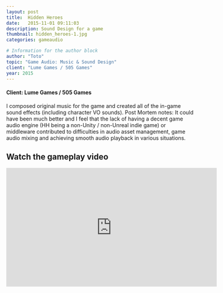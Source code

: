 ```yaml
---
layout: post
title:  Hidden Heroes
date:   2015-11-01 09:11:03
description: Sound Design for a game
thumbnail: hidden_heroes-1.jpg
categories: gameaudio

# Information for the author block
author: "Toto"
topic: "Game Audio: Music & Sound Design"
client: "Lume Games / 505 Games"
year: 2015
---
```


#### Client: Lume Games / 505 Games

I composed original music for the game and created all of the in-game sound effects (including character VO sounds). Post Mortem notes: It could have been much better and I feel that the lack of having a decent game audio engine (HH being a non-Unity / non-Unreal indie game) or middleware contributed to difficulties in audio asset management, game audio mixing and achieving smooth audio playback in various situations. 

## Watch the gameplay video

<iframe width="560" height="315" src="https://www.youtube.com/embed/d2B5iU-igWY" frameborder="0" allow="autoplay; encrypted-media" allowfullscreen></iframe>